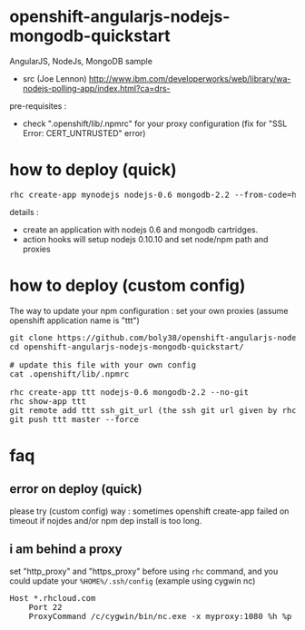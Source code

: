 openshift-angularjs-nodejs-mongodb-quickstart
=============================================
AngularJS, NodeJs, MongoDB sample

- src (Joe Lennon) http://www.ibm.com/developerworks/web/library/wa-nodejs-polling-app/index.html?ca=drs-

pre-requisites :
- check ".openshift/lib/.npmrc" for your proxy configuration (fix for "SSL Error: CERT_UNTRUSTED" error)

# how to deploy (quick) 

<pre>
rhc create-app mynodejs nodejs-0.6 mongodb-2.2 --from-code=https://github.com/boly38/openshift-angularjs-nodejs-mongodb-quickstart.git
</pre>

details :
 - create an application with nodejs 0.6 and mongodb cartridges. 
 - action hooks will setup nodejs 0.10.10 and set node/npm path and proxies

# how to deploy (custom config)
The way to update your npm configuration : set your own proxies
(assume openshift application name is "ttt")
<pre>
git clone https://github.com/boly38/openshift-angularjs-nodejs-mongodb-quickstart.git
cd openshift-angularjs-nodejs-mongodb-quickstart/

# update this file with your own config
cat .openshift/lib/.npmrc

rhc create-app ttt nodejs-0.6 mongodb-2.2 --no-git
rhc show-app ttt
git remote add ttt ssh_git_url (the ssh git url given by rhc show-app ttt)
git push ttt master --force
</pre>


# faq

## error on deploy (quick) 
please try (custom config) way : sometimes openshift create-app failed on timeout if nojdes and/or npm dep install is too long.

## i am behind a proxy

set "http_proxy" and "https_proxy" before using <code>rhc</code> command, and you could update your <code>%HOME%/.ssh/config</code> (example using cygwin nc)
<pre>
Host *.rhcloud.com
	Port 22 
	ProxyCommand /c/cygwin/bin/nc.exe -x myproxy:1080 %h %p
</pre>
